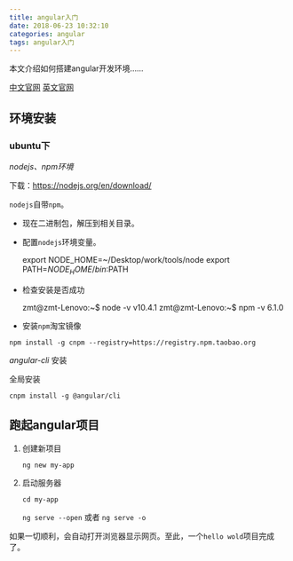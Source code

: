 ```yaml
---
title: angular入门
date: 2018-06-23 10:32:10
categories: angular
tags: angular入门
---
```


本文介绍如何搭建angular开发环境……

[中文官网](https://angular.cn)
[英文官网](https://angular.io)

## 环境安装

### ubuntu下

_nodejs、npm环境_

下载：https://nodejs.org/en/download/

`nodejs`自带`npm`。

- 现在二进制包，解压到相关目录。
- 配置`nodejs`环境变量。
    
    
    export NODE_HOME=~/Desktop/work/tools/node
    export PATH=${NODE_HOME}/bin:$PATH
    
- 检查安装是否成功


    zmt@zmt-Lenovo:~$ node -v
    v10.4.1
    zmt@zmt-Lenovo:~$ npm -v
    6.1.0

- 安装`npm`淘宝镜像

`npm install -g cnpm --registry=https://registry.npm.taobao.org`  


_angular-cli_ 安装

全局安装

`cnpm install -g @angular/cli`

## 跑起angular项目

1. 创建新项目

    `ng new my-app`

2. 启动服务器

    `cd my-app`
    
    `ng serve --open` 或者 `ng serve -o`
    
如果一切顺利，会自动打开浏览器显示网页。至此，一个`hello wold`项目完成了。    
        